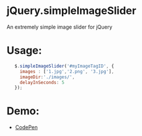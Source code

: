 jQuery.simpleImageSlider
========================

An extremely simple image slider for jQuery

Usage:
=========================
```javascript
   $.simpleImageSlider('#myImageTagID', { 
     images : ['1.jpg','2.png', '3.jpg'],
     imageDir:'./images/',
     delayInSeconds: 5
   });
```
Demo:
=========================
 + [CodePen](http://cdpn.io/piDzn)
